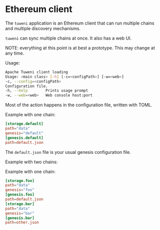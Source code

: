 <!---
Licensed to the Apache Software Foundation (ASF) under one or more contributor license agreements. See the NOTICE
file distributed with this work for additional information regarding copyright ownership. The ASF licenses this file
to You under the Apache License, Version 2.0 (the "License"); you may not use this file except in compliance with the
License. You may obtain a copy of the License at
 *
http://www.apache.org/licenses/LICENSE-2.0
 *
Unless required by applicable law or agreed to in writing, software distributed under the License is distributed on
an "AS IS" BASIS, WITHOUT WARRANTIES OR CONDITIONS OF ANY KIND, either express or implied. See the License for the
specific language governing permissions and limitations under the License.
 --->
# Ethereum client

The `tuweni` application is an Ethereum client that can run multiple chains and multiple discovery mechanisms.

`tuweni` can sync multiple chains at once. It also has a web UI.

NOTE: everything at this point is at best a prototype. This may change at any time.

Usage:

```bash
Apache Tuweni client loading
Usage: <main class> [-h] [-c=<configPath>] [-w=<web>]
-c, --config=<configPath>
Configuration file.
-h, --help        Prints usage prompt
-w, --web=<web>   Web console host:port
```

Most of the action happens in the configuration file, written with TOML.

Example with one chain:

```toml
[storage.default]
path="data"
genesis="default"
[genesis.default]
path=default.json
```

The `default.json` file is your usual genesis configuration file.

Example with two chains:

Example with one chain:

```toml
[storage.foo]
path="data"
genesis="foo"
[genesis.foo]
path=default.json
[storage.bar]
path="data"
genesis="bar"
[genesis.bar]
path=other.json
```